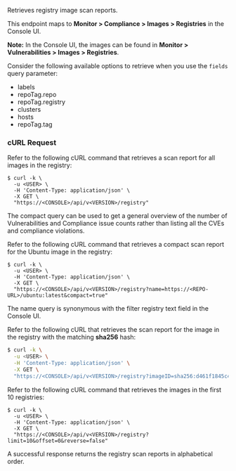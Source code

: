 Retrieves registry image scan reports.

This endpoint maps to **Monitor > Compliance > Images > Registries** in the Console UI.

**Note:** In the Console UI, the images can be found in **Monitor > Vulnerabilities > Images > Registries**.

Consider the following available options to retrieve when you use the `fields` query parameter:
- labels
- repoTag.repo
- repoTag.registry
- clusters
- hosts
- repoTag.tag

### cURL Request

Refer to the following cURL command that retrieves a scan report for all images in the registry:

```
$ curl -k \
  -u <USER> \
  -H 'Content-Type: application/json' \
  -X GET \
  "https://<CONSOLE>/api/v<VERSION>/registry"
```

The compact query can be used to get a general overview of the number of Vulnerabilities and Compliance issue counts rather than listing all the CVEs and compliance violations.

Refer to the following cURL command that retrieves a compact scan report for the Ubuntu image in the registry:

```
$ curl -k \
  -u <USER> \
  -H 'Content-Type: application/json' \
  -X GET \
  "https://<CONSOLE>/api/v<VERSION>/registry?name=https://<REPO-URL>/ubuntu:latest&compact=true"
```
The name query is synonymous with the filter registry text field in the Console UI.

Refer to the following cURL that retrieves the scan report for the image in the registry with the matching **sha256** hash:

```bash
$ curl -k \
  -u <USER> \
  -H 'Content-Type: application/json' \
  -X GET \
  "https://<CONSOLE>/api/v<VERSION>/registry?imageID=sha256:d461f1845c43105d7d686a9cfca9d73b0272b1dcd0381bf105276c978cb02832"
```

Refer to the following cURL command that retrieves the images in the first 10 registries:

```
$ curl -k \
  -u <USER> \
  -H 'Content-Type: application/json' \
  -X GET \
  "https://<CONSOLE>/api/v<VERSION>/registry?limit=10&offset=0&reverse=false"
```

A successful response returns the registry scan reports in alphabetical order.
